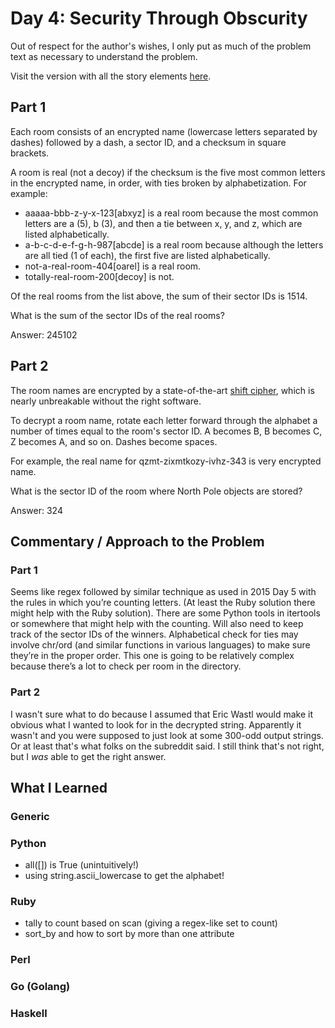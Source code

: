 # Day 4: Security Through Obscurity

Out of respect for the author's wishes, I only put as much of the problem text as necessary to understand the problem.

Visit the version with all the story elements [here](https://adventofcode.com/2016/day/4).

## Part 1
Each room consists of an encrypted name (lowercase letters separated by dashes) followed by a dash, a sector ID, and a checksum in square brackets.

A room is real (not a decoy) if the checksum is the five most common letters in the encrypted name, in order, with ties broken by alphabetization. For example:

- aaaaa-bbb-z-y-x-123[abxyz] is a real room because the most common letters are a (5), b (3), and then a tie between x, y, and z, which are listed alphabetically.
- a-b-c-d-e-f-g-h-987[abcde] is a real room because although the letters are all tied (1 of each), the first five are listed alphabetically.
- not-a-real-room-404[oarel] is a real room.
- totally-real-room-200[decoy] is not.

Of the real rooms from the list above, the sum of their sector IDs is 1514.

What is the sum of the sector IDs of the real rooms?

Answer: 245102
## Part 2
The room names are encrypted by a state-of-the-art [shift cipher](https://en.wikipedia.org/wiki/Caesar_cipher), which is nearly unbreakable without the right software.

To decrypt a room name, rotate each letter forward through the alphabet a number of times equal to the room's sector ID. A becomes B, B becomes C, Z becomes A, and so on. Dashes become spaces.

For example, the real name for qzmt-zixmtkozy-ivhz-343 is very encrypted name.

What is the sector ID of the room where North Pole objects are stored?

Answer: 324
## Commentary / Approach to the Problem
### Part 1
Seems like regex followed by similar technique as used in 2015 Day 5 with the rules in which you’re counting letters. (At least the Ruby solution there might help with the Ruby solution). There are some Python tools in itertools or somewhere that might help with the counting. Will also need to keep track of the sector IDs of the winners. Alphabetical check for ties may involve chr/ord (and similar functions in various languages) to make sure they’re in the proper order. This one is going to be relatively complex because there’s a lot to check per room in the directory.
### Part 2
I wasn't sure what to do because I assumed that Eric Wastl would make it obvious what I wanted to look for in the decrypted string. Apparently it wasn't and you were supposed to just look at some 300-odd output strings. Or at least that's what folks on the subreddit said. I still think that's not right, but I *was* able to get the right answer.
## What I Learned

### Generic

### Python
- all([]) is True (unintuitively!)
- using string.ascii_lowercase to get the alphabet!
### Ruby
- tally to count based on scan (giving a regex-like set to count)
- sort_by and how to sort by more than one attribute
### Perl

### Go (Golang)

### Haskell
